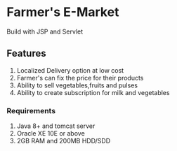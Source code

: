 # Farmer's E-Market
Build with JSP and Servlet
## Features
1. Localized Delivery option at low cost 
2. Farmer's can fix the price for their products
3. Ability to sell vegetables,fruits and pulses
4. Ability to create subscription for milk and vegetables

### Requirements
1. Java 8+ and tomcat server
2. Oracle XE 10E or above
3. 2GB RAM and 200MB HDD/SDD
